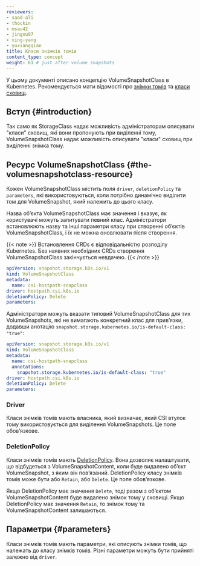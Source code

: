 ```yaml
---
reviewers:
- saad-ali
- thockin
- msau42
- jingxu97
- xing-yang
- yuxiangqian
title: Класи знімків томів
content_type: concept
weight: 61 # just after volume snapshots
---
```


<!-- overview -->

У цьому документі описано концепцію VolumeSnapshotClass в Kubernetes. Рекомендується мати відомості про [знімки томів](/docs/concepts/storage/volume-snapshots/) та [класи сховищ](/docs/concepts/storage/storage-classes).

<!-- body -->

## Вступ {#introduction}

Так само як StorageClass надає можливість адміністраторам описувати "класи" сховищ, які вони пропонують при виділенні тому, VolumeSnapshotClass надає можливість описувати "класи" сховищ при виділенні знімка тому.

## Ресурс VolumeSnapshotClass {#the-volumesnapshotclass-resource}

Кожен VolumeSnapshotClass містить поля `driver`, `deletionPolicy` та `parameters`, які використовуються, коли потрібно динамічно виділити том для VolumeSnapshot, який належить до цього класу.

Назва обʼєкта VolumeSnapshotClass має значення і вказує, як користувачі можуть запитувати певний клас. Адміністратори встановлюють назву та інші параметри класу при створенні обʼєктів VolumeSnapshotClass, і їх не можна оновлювати після створення.

{{< note >}}
Встановлення CRDs є відповідальністю розподілу Kubernetes. Без наявних необхідних CRDs створення VolumeSnapshotClass закінчується невдачею.
{{< /note >}}

```yaml
apiVersion: snapshot.storage.k8s.io/v1
kind: VolumeSnapshotClass
metadata:
  name: csi-hostpath-snapclass
driver: hostpath.csi.k8s.io
deletionPolicy: Delete
parameters:
```

Адміністратори можуть вказати типовий VolumeSnapshotClass для тих VolumeSnapshots, які не вимагають конкретний клас для привʼязки, додавши анотацію `snapshot.storage.kubernetes.io/is-default-class: "true"`:

```yaml
apiVersion: snapshot.storage.k8s.io/v1
kind: VolumeSnapshotClass
metadata:
  name: csi-hostpath-snapclass
  annotations:
    snapshot.storage.kubernetes.io/is-default-class: "true"
driver: hostpath.csi.k8s.io
deletionPolicy: Delete
parameters:
```

### Driver

Класи знімків томів мають власника, який визначає, який CSI втулок тому використовується для виділення VolumeSnapshots. Це поле обовʼязкове.

### DeletionPolicy

Класи знімків томів мають [DeletionPolicy](/docs/concepts/storage/volume-snapshots/#delete). Вона дозволяє налаштувати, що відбудеться з VolumeSnapshotContent, коли буде видалено обʼєкт VolumeSnapshot, з яким він повʼязаний. DeletionPolicy класу знімків томів може бути або `Retain`, або `Delete`. Це поле обовʼязкове.

Якщо DeletionPolicy має значення `Delete`, тоді разом з обʼєктом VolumeSnapshotContent буде видалено знімок тому у сховищі. Якщо DeletionPolicy має значення `Retain`, то знімок тому та VolumeSnapshotContent залишаються.

## Параметри {#parameters}

Класи знімків томів мають параметри, які описують знімки томів, що належать до класу знімків томів. Різні параметри можуть бути прийняті залежно від `driver`.

